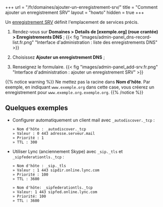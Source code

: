 +++
url = "/fr/domaines/ajouter-un-enregistrement-srv/"
title = "Comment ajouter un enregistrement SRV"
layout = "howto"
hidden = true
+++

Un [enregistrement SRV](https://fr.wikipedia.org/wiki/Enregistrement_de_service) définit l'emplacement de services précis.

1.   Rendez-vous sur **Domaines > Details de [exemple.org] (roue crantée) > Enregistrements DNS** ;
    {{< fig "images/admin-panel_dns-record-list.fr.png" "Interface d'administration : liste des enregistrements DNS" >}}

2.   Choisissez **Ajouter un enregistrement DNS** ;

3.   Renseignez le formulaire.
    {{< fig "images/admin-panel_add-srv.fr.png" "Interface d'administration : ajouter un enregistrement SRV" >}}

{{% notice warning %}}
Ne mettez pas la racine dans **Nom d'hôte**.
Par exemple, en indiquant `www.exemple.org` dans cette case, vous créerez un enregistrement pour `www.exemple.org.exemple.org`.
{{% /notice %}}

## Quelques exemples

-   Configurer automatiquement un client mail avec `_autodiscover._tcp` :
    ```
    » Nom d'hôte : _autodiscover._tcp
    » Valeur : 0 443 adresse.serveur.mail
    » Priorité : 1
    » TTL : 300
    ```

-   Utiliser Lync (anciennement Skype) avec `_sip._tls` et `_sipfederationtls._tcp` :
    ```
    » Nom d'hôte : _sip._tls
    » Valeur : 1 443 sipdir.online.lync.com
    » Priorité : 100
    » TTL : 3600
    ```
    ```
    » Nom d'hôte: _sipfederationtls._tcp
    » Valeur: 1 443 sipfed.online.lync.com
    » Priorité: 100
    » TTL : 3600
    ```
